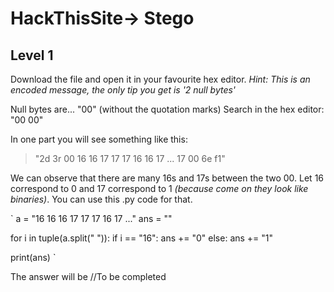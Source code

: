 
# HackThisSite-> Stego
## Level 1

Download the file and open it in your favourite hex editor.
*Hint: This is an encoded message, the only tip you get is '2 null bytes'*

Null bytes are... "00" (without the quotation marks)
Search in the hex editor: "00 00"

In one part you will see something like this:
>    "2d 3r 00 16 16 17 17 17 16 16 17 ... 17 00 6e f1"

We can observe that there are many 16s and 17s between the two 00.
Let 16 correspond to 0 and 17 correspond to 1 *(because come on they look like binaries)*. You can use this .py code for that.


`
a = "16 16 16 17 17 17 16 17 ..."
ans = ""

for i in tuple(a.split(" ")):
    if i == "16":
        ans += "0"
    else:
        ans += "1"

print(ans)
`

The answer will be //To be completed
